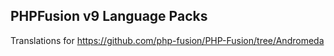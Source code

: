 PHPFusion v9 Language Packs
---
Translations for https://github.com/php-fusion/PHP-Fusion/tree/Andromeda
